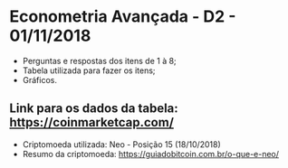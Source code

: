 # Econometria Avançada - D2 - 01/11/2018
* Perguntas e respostas dos itens de 1 à 8;
* Tabela utilizada para fazer os itens;
* Gráficos.

## Link para os dados da tabela: https://coinmarketcap.com/
* Criptomoeda utilizada: Neo - Posição 15 (18/10/2018)
* Resumo da criptomoeda: https://guiadobitcoin.com.br/o-que-e-neo/
